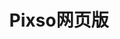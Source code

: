 ﻿---
id: 1237
title: "Pixso网页版"
weight: 1237
version: "1.0.0"
updateTime: "2022-09-20T14:52:48"
debName: "http://113.24.212.22:8090/upload/file/app.web.design.pixso_1.0.0_all.deb"
debSize: "36KB"
command: "xdg-open https://pixso.design/"
---
